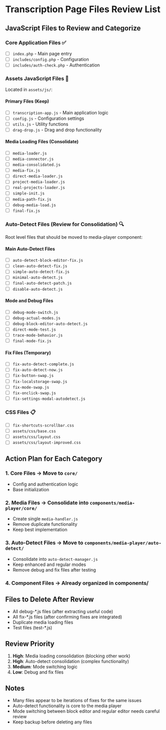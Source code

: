 # Transcription Page Files Review List

## JavaScript Files to Review and Categorize

### Core Application Files ✅
- [ ] `index.php` - Main page entry
- [ ] `includes/config.php` - Configuration
- [ ] `includes/auth-check.php` - Authentication

### Assets JavaScript Files 📁
Located in `assets/js/`:

#### Primary Files (Keep)
- [ ] `transcription-app.js` - Main application logic
- [ ] `config.js` - Configuration settings
- [ ] `utils.js` - Utility functions
- [ ] `drag-drop.js` - Drag and drop functionality

#### Media Loading Files (Consolidate)
- [ ] `media-loader.js`
- [ ] `media-connector.js`
- [ ] `media-consolidated.js`
- [ ] `media-fix.js`
- [ ] `direct-media-loader.js`
- [ ] `project-media-loader.js`
- [ ] `real-projects-loader.js`
- [ ] `simple-init.js`
- [ ] `media-path-fix.js`
- [ ] `debug-media-load.js`
- [ ] `final-fix.js`

### Auto-Detect Files (Review for Consolidation) 🔍
Root level files that should be moved to media-player component:

#### Main Auto-Detect Files
- [ ] `auto-detect-block-editor-fix.js`
- [ ] `clean-auto-detect-fix.js`
- [ ] `simple-auto-detect-fix.js`
- [ ] `minimal-auto-detect.js`
- [ ] `final-auto-detect-patch.js`
- [ ] `disable-auto-detect.js`

#### Mode and Debug Files
- [ ] `debug-mode-switch.js`
- [ ] `debug-actual-modes.js`
- [ ] `debug-block-editor-auto-detect.js`
- [ ] `direct-mode-test.js`
- [ ] `trace-mode-behavior.js`
- [ ] `final-mode-fix.js`

#### Fix Files (Temporary)
- [ ] `fix-auto-detect-complete.js`
- [ ] `fix-auto-detect-now.js`
- [ ] `fix-button-swap.js`
- [ ] `fix-localstorage-swap.js`
- [ ] `fix-mode-swap.js`
- [ ] `fix-onclick-swap.js`
- [ ] `fix-settings-modal-autodetect.js`

### CSS Files 📋
- [ ] `fix-shortcuts-scrollbar.css`
- [ ] `assets/css/base.css`
- [ ] `assets/css/layout.css`
- [ ] `assets/css/layout-improved.css`

## Action Plan for Each Category

### 1. **Core Files** → Move to `core/`
- Config and authentication logic
- Base initialization

### 2. **Media Files** → Consolidate into `components/media-player/core/`
- Create single `media-handler.js`
- Remove duplicate functionality
- Keep best implementation

### 3. **Auto-Detect Files** → Move to `components/media-player/auto-detect/`
- Consolidate into `auto-detect-manager.js`
- Keep enhanced and regular modes
- Remove debug and fix files after testing

### 4. **Component Files** → Already organized in components/

## Files to Delete After Review
- All debug-*.js files (after extracting useful code)
- All fix-*.js files (after confirming fixes are integrated)
- Duplicate media loading files
- Test files (test-*.js)

## Review Priority
1. **High**: Media loading consolidation (blocking other work)
2. **High**: Auto-detect consolidation (complex functionality)
3. **Medium**: Mode switching logic
4. **Low**: Debug and fix files

## Notes
- Many files appear to be iterations of fixes for the same issues
- Auto-detect functionality is core to the media player
- Mode switching between block editor and regular editor needs careful review
- Keep backup before deleting any files